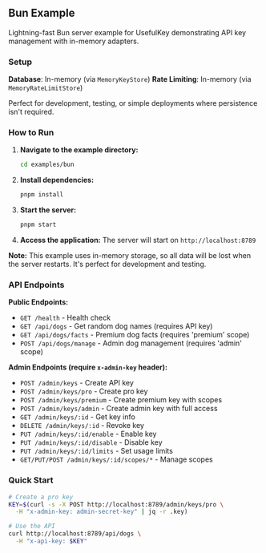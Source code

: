 ## Bun Example

Lightning-fast Bun server example for UsefulKey demonstrating API key management with in-memory adapters.

### Setup

**Database**: In-memory (via `MemoryKeyStore`)
**Rate Limiting**: In-memory (via `MemoryRateLimitStore`)

Perfect for development, testing, or simple deployments where persistence isn't required.

### How to Run

1. **Navigate to the example directory:**
   ```bash
   cd examples/bun
   ```

2. **Install dependencies:**
   ```bash
   pnpm install
   ```

3. **Start the server:**
   ```bash
   pnpm start
   ```

4. **Access the application:**
   The server will start on `http://localhost:8789`

**Note:** This example uses in-memory storage, so all data will be lost when the server restarts. It's perfect for development and testing.

### API Endpoints

**Public Endpoints:**
- `GET /health` - Health check
- `GET /api/dogs` - Get random dog names (requires API key)
- `GET /api/dogs/facts` - Premium dog facts (requires 'premium' scope)
- `POST /api/dogs/manage` - Admin dog management (requires 'admin' scope)

**Admin Endpoints (require `x-admin-key` header):**
- `POST /admin/keys` - Create API key
- `POST /admin/keys/pro` - Create pro key
- `POST /admin/keys/premium` - Create premium key with scopes
- `POST /admin/keys/admin` - Create admin key with full access
- `GET /admin/keys/:id` - Get key info
- `DELETE /admin/keys/:id` - Revoke key
- `PUT /admin/keys/:id/enable` - Enable key
- `PUT /admin/keys/:id/disable` - Disable key
- `PUT /admin/keys/:id/limits` - Set usage limits
- `GET/PUT/POST /admin/keys/:id/scopes/*` - Manage scopes

### Quick Start

```bash
# Create a pro key
KEY=$(curl -s -X POST http://localhost:8789/admin/keys/pro \
  -H "x-admin-key: admin-secret-key" | jq -r .key)

# Use the API
curl http://localhost:8789/api/dogs \
  -H "x-api-key: $KEY"
```
